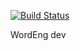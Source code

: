 [![Build Status](https://travis-ci.org/HaliksaR/WordEng.svg?branch=dev)](https://travis-ci.org/HaliksaR/WordEng)

WordEng
dev
